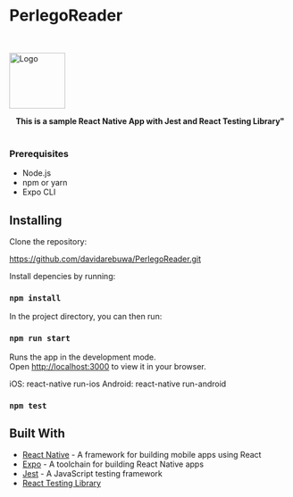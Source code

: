 # PerlegoReader
<br />
<p align="left">
  <a href="https://github.com/davidarebuwa/PerlegoReader">
    <img src="https://pbs.twimg.com/profile_images/1306155249640636417/uxhtOhww_400x400.jpg" alt="Logo" width="100" height="100">
  </a>

  <p align="center">
  <strong>This is a sample React Native App with Jest and React Testing Library"</strong>
    <br />
    <br />
  </p>
</p>

### Prerequisites

- Node.js
- npm or yarn
- Expo CLI


## Installing

Clone the repository:

https://github.com/davidarebuwa/PerlegoReader.git

Install depencies by running:

### `npm install`

In the project directory, you can then run:

### `npm run start`

Runs the app in the development mode.\
Open [http://localhost:3000](http://localhost:3000) to view it in your browser.

iOS: react-native run-ios
Android: react-native run-android

### `npm test`

## Built With

- [React Native](https://reactnative.dev/) - A framework for building mobile apps using React
- [Expo](https://expo.io/) - A toolchain for building React Native apps
- [Jest](https://jestjs.io/) - A JavaScript testing framework
- [React Testing Library](https://testing-library.com/docs/react-testing-library/)

